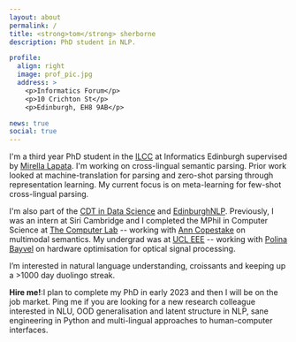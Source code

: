 ```yaml
---
layout: about
permalink: /
title: <strong>tom</strong> sherborne
description: PhD student in NLP.

profile:
  align: right
  image: prof_pic.jpg
  address: >
    <p>Informatics Forum</p>
    <p>10 Crichton St</p>
    <p>Edinburgh, EH8 9AB</p>

news: true
social: true
---
```


I'm a third year PhD student in the [ILCC](http://web.inf.ed.ac.uk/ilcc) at Informatics Edinburgh supervised by [Mirella Lapata](http://homepages.inf.ed.ac.uk/mlap/index.php?page=index). I'm working on cross-lingual semantic parsing. Prior work looked at machine-translation for parsing and zero-shot parsing through representation learning. My current focus is on meta-learning for few-shot cross-lingual parsing. 

I'm also part of the [CDT in Data Science](http://datascience.inf.ed.ac.uk) and [EdinburghNLP](https://edinburghnlp.inf.ed.ac.uk/). Previously, I was an intern at Siri Cambridge and I completed the MPhil in Computer Science at [The Computer Lab](https://www.cst.cam.ac.uk) -- working with [Ann Copestake](https://www.cl.cam.ac.uk/~aac10/) on multimodal semantics. My undergrad was at [UCL EEE](https://www.ucl.ac.uk/electronic-electrical-engineering/) -- working with [Polina Bayvel](https://www.ucl.ac.uk/electronic-electrical-engineering/people/prof-polina-bayvel) on hardware optimisation for optical signal processing.

I’m interested in natural language understanding, croissants and keeping up a >1000 day duolingo streak. 

__Hire me!__:I plan to complete my PhD in early 2023 and then I will be on the job market. Ping me if you are looking for a new research colleague interested in NLU, OOD generalisation and latent structure in NLP, sane engineering in Python and multi-lingual approaches to human-computer interfaces. 
